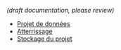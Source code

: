 _(draft documentation, please review)_

- [Projet de données](/fr/Banners/Projet-de-données.md)
- [Atterrissage](/fr/Banners/Atterrissage.md)
- [Stockage du projet](/fr/Banners/Stockage-du-projet.md)

